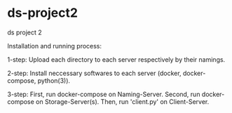 # ds-project2
ds project 2

Installation and running process:

1-step:
Upload each directory to each server respectively by their namings.

2-step:
Install neccessary softwares to each server (docker, docker-compose, python(3)).

3-step:
First, run docker-compose on Naming-Server.
Second, run docker-compose on Storage-Server(s).
Then, run 'client.py' on Client-Server.
